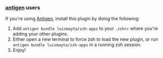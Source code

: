 <!-- Space: ZshApss -->
<!-- Parent: Project -->
<!-- Title: Project Installation Antigen -->

<!-- Label: ZshApss -->
<!-- Label: Project -->
<!-- Label: Installation -->
<!-- Label: Antigen -->
<!-- Include: docs/disclaimer.md -->
<!-- Include: ac:toc -->

### [antigen](https://github.com/zsh-users/antigen) users

If you're using [Antigen](https://github.com/zsh-users/antigen), install this plugin by doing the following:

1.  Add `antigen bundle luismayta/zsh-apps` to your `.zshrc` where you're adding your other plugins.
2.  Either open a new terminal to force zsh to load the new plugin, or run `antigen bundle luismayta/zsh-apps` in a running zsh session.
3.  Enjoy!
